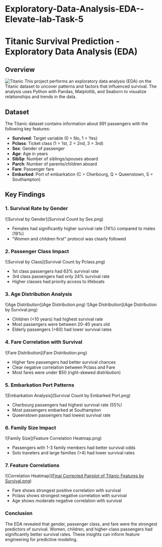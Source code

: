# Exploratory-Data-Analysis-EDA--Elevate-lab-Task-5
# Titanic Survival Prediction - Exploratory Data Analysis (EDA)

## Overview
![Titanic](https://upload.wikimedia.org/wikipedia/commons/thumb/f/fd/RMS_Titanic_3.jpg/800px-RMS_Titanic_3.jpg)
This project performs an exploratory data analysis (EDA) on the Titanic dataset to uncover patterns and factors that influenced survival. The analysis uses Python with Pandas, Matplotlib, and Seaborn to visualize relationships and trends in the data.

## Dataset
The Titanic dataset contains information about 891 passengers with the following key features:
- **Survived**: Target variable (0 = No, 1 = Yes)
- **Pclass**: Ticket class (1 = 1st, 2 = 2nd, 3 = 3rd)
- **Sex**: Gender of passenger
- **Age**: Age in years
- **SibSp**: Number of siblings/spouses aboard
- **Parch**: Number of parents/children aboard
- **Fare**: Passenger fare
- **Embarked**: Port of embarkation (C = Cherbourg, Q = Queenstown, S = Southampton)

## Key Findings

### 1. Survival Rate by Gender
![Survival by Gender](Survival Count by Sex.png)
- Females had significantly higher survival rate (74%) compared to males (19%)
- "Women and children first" protocol was clearly followed

### 2. Passenger Class Impact
![Survival by Class](Survival Count by Pclass.png)
- 1st class passengers had 63% survival rate
- 3rd class passengers had only 24% survival rate
- Higher classes had priority access to lifeboats

### 3. Age Distribution Analysis
![Age Distribution](Age Distribution.png)
![Age Distribution](Age Distribution by Survival.png)
- Children (<10 years) had highest survival rate
- Most passengers were between 20-40 years old
- Elderly passengers (>60) had lower survival rates

### 4. Fare Correlation with Survival
![Fare Distribution](Fare Distribution.png)
- Higher fare passengers had better survival chances
- Clear negative correlation between Pclass and Fare
- Most fares were under $50 (right-skewed distribution)

### 5. Embarkation Port Patterns
![Embarkation Analysis](Survival Count by Embarked Port.png)
- Cherbourg passengers had highest survival rate (55%)
- Most passengers embarked at Southampton
- Queenstown passengers had lowest survival rate

### 6. Family Size Impact
![Family Size](Feature Correlation Heatmap.png)
- Passengers with 1-3 family members had better survival odds
- Solo travelers and large families (>4) had lower survival rates

### 7. Feature Correlations
![Correlation Heatmap]([Final Corrected Pairplot of Titanic Features by Survival.png](https://github.com/lokesh89414/Exploratory-Data-Analysis-EDA--Elevate-lab-Task-5/blob/main/Final%20Corrected%20Pairplot%20of%20Titanic%20Features%20by%20Survival.png))
- Fare shows strongest positive correlation with survival
- Pclass shows strongest negative correlation with survival
- Age shows moderate negative correlation with survival

### Conclusion
The EDA revealed that gender, passenger class, and fare were the strongest predictors of survival. Women, children, and higher-class passengers had significantly better survival rates. These insights can inform feature engineering for predictive modeling.
